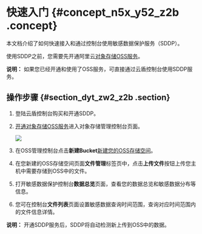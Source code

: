 # 快速入门 {#concept_n5x_y52_z2b .concept}

本文档介绍了如何快速接入和通过控制台使用敏感数据保护服务（SDDP）。

使用SDDP之前，您需要先开通阿里云[对象存储OSS服务](https://help.aliyun.com/document_detail/31817.html?spm=a2c4g.11186623.6.541.2b227815o1BkNM)。

**说明：** 如果您已经开通和使用了OSS服务，可直接通过云盾控制台使用SDDP服务。

## 操作步骤 {#section_dyt_zw2_z2b .section}

1.  登陆云盾控制台购买和开通SDDP。
2.  [开通对象存储OSS服务](https://help.aliyun.com/document_detail/31883.html?spm=a2c4g.11174283.6.559.4bb77da2ThEUSS)进入对象存储管理控制台页面。

    ![](http://static-aliyun-doc.oss-cn-hangzhou.aliyuncs.com/assets/img/19019/153682023511213_zh-CN.png)

3.  在OSS管理控制台点击**新建Bucket**[新建您的OSS存储空间](https://help.aliyun.com/document_detail/31885.html?spm=a2c4g.11186623.6.562.7f7f1c62zaqiU5)。
4.  在您新建的OSS存储空间页面**文件管理**标签页中，点击**上传文件**按钮上传您主机中需要存储到OSS中的文件。
5.  打开敏感数据保护控制台**数据总览**页面，查看您的数据总览和敏感数据分布等信息。
6.  您可在控制台**文件列表**页面设置敏感数据查询时间范围，查询对应时间范围内的文件信息详情。

**说明：** 开通SDDP服务后，SDDP将自动检测新上传到OSS中的数据。

